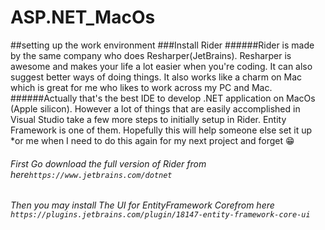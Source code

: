 # ASP.NET_MacOs
##setting up the work environment
###Install Rider
######Rider is made by the same company who does Resharper(JetBrains). Resharper is awesome and makes your life a lot easier when you're coding. It can also suggest better ways of doing things. It also works like a charm on Mac which is great for me who likes to work across my PC and Mac. 
######Actually that's the best IDE to develop .NET application on MacOs (Apple silicon). However a lot of things that are easily accomplished in Visual Studio take a few more steps to initially setup in Rider. Entity Framework is one of them. Hopefully this will help someone else set it up *or me when I need to do this again for my next project and forget 😁
###### First Go download the full version of Rider from here`https://www.jetbrains.com/dotnet`
###### Then you may install The UI for EntityFramework Corefrom here `https://plugins.jetbrains.com/plugin/18147-entity-framework-core-ui`


